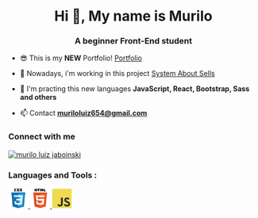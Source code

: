 <h1 align="center">Hi 👋, My name is Murilo</h1>
<h3 align="center">A beginner Front-End student</h3>

- 😎 This is my **NEW** Portfolio! [Portfolio](https://muriloluix.github.io/Portfolio/)

- 👯 Nowadays, i'm working in this project [System About Sells](https://muriloluix.github.io/System-About-Sells/)

- 🌱 I'm practing this new languages **JavaScript, React, Bootstrap, Sass and others**

- 📫 Contact **muriloluiz654@gmail.com**

<h3 align="left">Connect with me</h3>
<p align="left">
<a target="_blank" href="https://www.linkedin.com/in/murilo-luiz-jaboinski-246096229/"><img align="center" src="https://raw.githubusercontent.com/rahuldkjain/github-profile-readme-generator/master/src/images/icons/Social/linked-in-alt.svg" alt="murilo luiz jaboinski" height="30" width="40" /></a>
</p>

<h3 align="left">Languages and Tools :</h3>
<p align="left"> <a href="https://www.w3schools.com/css/" target="_blank" rel="noreferrer"> <img src="https://raw.githubusercontent.com/devicons/devicon/master/icons/css3/css3-original-wordmark.svg" alt="css3" width="40" height="40"/> </a> <a href="https://www.w3.org/html/" target="_blank" rel="noreferrer"> <img src="https://raw.githubusercontent.com/devicons/devicon/master/icons/html5/html5-original-wordmark.svg" alt="html5" width="40" height="40"/> </a> <a href="https://developer.mozilla.org/en-US/docs/Web/JavaScript" target="_blank" rel="noreferrer"> <img src="https://raw.githubusercontent.com/devicons/devicon/master/icons/javascript/javascript-original.svg" alt="javascript" width="40" height="40"/> </a> </p>
